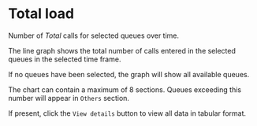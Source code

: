 # Total load

Number of *Total* calls for selected queues over time.

The line graph shows the total number of calls entered in the selected queues
in the selected time frame.

If no queues have been selected, the graph will show all available queues.

The chart can contain a maximum of 8 sections. Queues exceeding this number
will appear in `Others` section.

If present, click the `View details` button to view all data
in tabular format.
